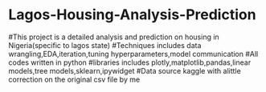 # Lagos-Housing-Analysis-Prediction
#This project is a detailed analysis and prediction on housing in Nigeria(specific to lagos state)
#Techniques includes data wrangling,EDA,iteration,tuning hyperparameters,model communication 
#All codes written in python
#libraries includes plotly,matplotlib,pandas,linear models,tree models,sklearn,ipywidget
#Data source kaggle with alittle correction on the original csv file by me

